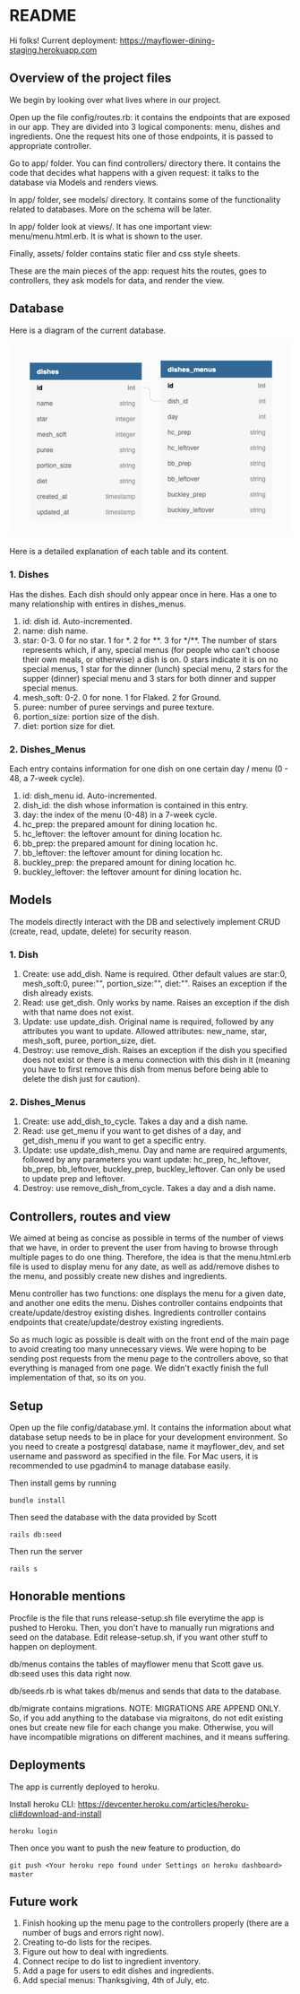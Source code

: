 # README #

Hi folks! Current deployment: https://mayflower-dining-staging.herokuapp.com

##  Overview of the project files ##

We begin by looking over what lives where in our project.

Open up the file config/routes.rb: it contains the endpoints that
are exposed in our app.
They are divided into 3 logical components: menu, dishes and ingredients.
One the request hits one of those endpoints, it is passed to appropriate controller.

Go to app/ folder. You can find controllers/ directory there. It contains the code that decides
what happens with a given request: it talks to the database via Models and renders views.

In app/ folder, see models/ directory. It contains some of the functionality related to databases.
More on the schema will be later.

In app/ folder look at views/. It has one important view: menu/menu.html.erb. It is what is shown to the user.

Finally, assets/ folder contains static filer and css style sheets.

These are the main pieces of the app: request hits the routes, goes to controllers, they ask models for data,
and render the view.

## Database ##

Here is a diagram of the current database.

![alt text](./db-image.png "Current State of the DB")

Here is a detailed explanation of each table and its content.

### 1. Dishes ###
Has the dishes. Each dish should only appear once in here. Has a one to many relationship with entires in dishes_menus.
1. id: dish id. Auto-incremented.
2. name: dish name.
3. star: 0-3. 0 for no star. 1 for \*. 2 for \*\*. 3 for \*/\*\*. The number of stars represents which, if any, special menus (for people who can't choose their own meals, or otherwise) a dish is on. 0 stars indicate it is on no special menus, 1 star for the dinner (lunch) special menu, 2 stars for the supper (dinner) special menu and 3 stars for both dinner and supper special menus.
4. mesh_soft: 0-2. 0 for none. 1 for Flaked. 2 for Ground.
5. puree: number of puree servings and puree texture.
6. portion_size: portion size of the dish.
7. diet: portion size for diet.
### 2. Dishes_Menus ###
Each entry contains information for one dish on one certain day / menu (0 - 48, a 7-week cycle).
1. id: dish_menu id. Auto-incremented.
2. dish_id: the dish whose information is contained in this entry.
3. day: the index of the menu (0-48) in a 7-week cycle.
4. hc_prep: the prepared amount for dining location hc.
5. hc_leftover: the leftover amount for dining location hc.
6. bb_prep: the prepared amount for dining location hc.
5. bb_leftover: the leftover amount for dining location hc.
4. buckley_prep: the prepared amount for dining location hc.
5. buckley_leftover: the leftover amount for dining location hc.

## Models ##

The models directly interact with the DB and selectively implement CRUD (create, read, update, delete) for security reason.
### 1. Dish ###
1. Create: use add_dish. Name is required. Other default values are star:0, mesh_soft:0, puree:"", portion_size:"", diet:"". Raises an exception if the dish already exists.
2. Read: use get_dish. Only works by name. Raises an exception if the dish with that name does not exist.
3. Update: use update_dish. Original name is required, followed by any attributes you want to update. Allowed attributes: new_name, star, mesh_soft, puree, portion_size, diet. 
4. Destroy: use remove_dish. Raises an exception if the dish you specified does not exist or there is a menu connection with this dish in it (meaning you have to first remove this dish from menus before being able to delete the dish just for caution).

### 2. Dishes_Menus ###
1. Create: use add_dish_to_cycle. Takes a day and a dish name.
2. Read: use get_menu if you want to get dishes of a day, and get_dish_menu if you want to get a specific entry.
3. Update: use update_dish_menu. Day and name are required arguments, followed by any parameters you want update: hc_prep, hc_leftover, bb_prep, bb_leftover, buckley_prep, buckley_leftover. Can only be used to update prep and leftover.
4. Destroy: use remove_dish_from_cycle. Takes a day and a dish name.

## Controllers, routes and view ##

We aimed at being as concise as possible in terms of the number of views that we have, in order to prevent the user
from having to browse through multiple pages to do one thing. Therefore, the idea is that the menu.html.erb file
is used to display menu for any date, as well as add/remove dishes to the menu, and possibly create new dishes and ingredients.

Menu controller has two functions: one displays the menu for a given date, and another one edits the menu.
Dishes controller contains endpoints that create/update/destroy existing dishes.
Ingredients controller contains endpoints that create/update/destroy existing ingredients.

So as much logic as possible is dealt with on the front end of the main page to avoid creating too many unnecessary views. We were hoping to be sending post requests from the menu page to the controllers above, so that everything is managed from one page. We didn't exactly finish the full implementation of that, so its on you.

## Setup ##

Open up the file config/database.yml. It contains the information about what database setup needs to be in place
for your development environment. So you need to create a postgresql database, name it mayflower_dev, and set username and password as specified in the file. For Mac users, it is recommended to use pgadmin4 to manage database easily.

Then install gems by running

```
bundle install
```

Then seed the database with the data provided by Scott

```
rails db:seed
```

Then run the server

```
rails s
```


## Honorable mentions ##

Procfile is the file that runs release-setup.sh file everytime the app is pushed to Heroku. Then, you don't have to manually run migrations and seed on the database. Edit release-setup.sh, if you want other stuff to happen on deployment.

db/menus contains the tables of mayflower menu that Scott gave us. db:seed uses this data right now.

db/seeds.rb is what takes db/menus and sends that data to the database.

db/migrate contains migrations. NOTE: MIGRATIONS ARE APPEND ONLY. So, if you add anything to the database via migraitons, do not edit existing ones but create new file for each change you make. Otherwise, you will have incompatible migrations on different machines, and it means suffering.

## Deployments ##

The app is currently deployed to heroku.

Install heroku CLI: https://devcenter.heroku.com/articles/heroku-cli#download-and-install

```
heroku login
```

Then once you want to push the new feature to production, do

```
git push <Your heroku repo found under Settings on heroku dashboard> master
```

## Future work ##

1. Finish hooking up the menu page to the controllers properly (there are a number of bugs and errors right now).
2. Creating to-do lists for the recipes.
3. Figure out how to deal with ingredients.
4. Connect recipe to do list to ingredient inventory.
5. Add a page for users to edit dishes and ingredients.
6. Add special menus: Thanksgiving, 4th of July, etc.
